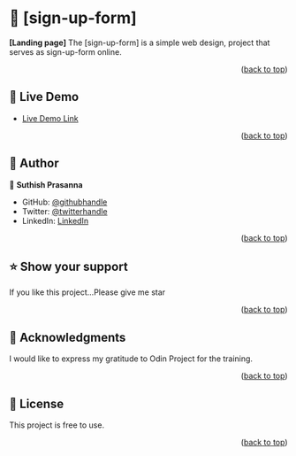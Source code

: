 <a name="readme-top"></a>

# 📖 [sign-up-form] <a name="about-project"></a>

**[Landing page]** The [sign-up-form] is a simple web design, project that serves as sign-up-form online.

<p align="right">(<a href="#readme-top">back to top</a>)</p>

<!-- LIVE DEMO -->

## 🚀 Live Demo <a name="live-demo"></a>

- [Live Demo Link](https://suthish777.github.io/sign-up-form/)

<p align="right">(<a href="#readme-top">back to top</a>)</p>

<!-- AUTHORS -->

## 👥 Author <a name="author"></a>



👤 **Suthish Prasanna**

- GitHub: [@githubhandle](https://github.com/suthish777)
- Twitter: [@twitterhandle](https://twitter.com/SuthishPrasanna)
- LinkedIn: [LinkedIn](https://linkedin.com/in/suthish-prasanna-5b6b2417b)


<p align="right">(<a href="#readme-top">back to top</a>)</p>

<!-- SUPPORT -->

## ⭐️ Show your support <a name="support"></a>


If you like this project...Please give me star

<p align="right">(<a href="#readme-top">back to top</a>)</p>

<!-- ACKNOWLEDGEMENTS -->

## 🙏 Acknowledgments <a name="acknowledgements"></a>


I would like to express my gratitude to Odin Project for the training.
<p align="right">(<a href="#readme-top">back to top</a>)</p>

<!-- LICENSE -->

## 📝 License <a name="license"></a>

This project is free to use.

<p align="right">(<a href="#readme-top">back to top</a>)</p>